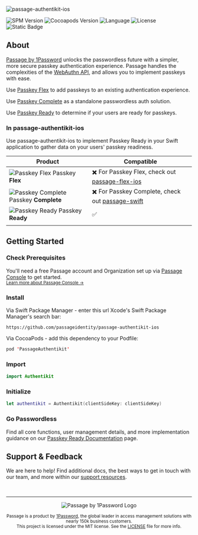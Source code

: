 ![passage-authentikit-ios](https://storage.googleapis.com/passage-docs/github-md-assets/passage-authentikit-ios.png)

![SPM Version](https://img.shields.io/github/v/release/passageidentity/passage-authentikit-ios?style=flat&label=Swift%20Package)
![Cocoapods Version](https://img.shields.io/github/v/release/passageidentity/passage-authentikit-ios?style=flat&label=CocoaPods)
![Language](https://img.shields.io/badge/Swift-informational?style=flat&logo=swift&logoColor=white&color=FA7343)
![License](https://img.shields.io/github/license/passageidentity/passage-authentikit-ios.svg?style=flat) ![Static Badge](https://img.shields.io/badge/Built_by_1Password-grey?logo=1password)

## About

[Passage by 1Password](https://1password.com/product/passage) unlocks the passwordless future with a simpler, more secure passkey authentication experience. Passage handles the complexities of the [WebAuthn API](https://blog.1password.com/what-is-webauthn/), and allows you to implement passkeys with ease.

Use [Passkey Flex](https://docs.passage.id/flex) to add passkeys to an existing authentication experience.

Use [Passkey Complete](https://docs.passage.id/complete) as a standalone passwordless auth solution.

Use [Passkey Ready](https://docs.passage.id/passkey-ready) to determine if your users are ready for passkeys.

### In passage-authentikit-ios

Use passage-authentikit-ios to implement Passkey Ready in your Swift application to gather data on your users' passkey readiness.

| Product                                                                                                                                  | Compatible                                                                                             |
| ---------------------------------------------------------------------------------------------------------------------------------------- | ------------------------------------------------------------------------------------------------------ |
| ![Passkey Flex](https://storage.googleapis.com/passage-docs/github-md-assets/passage-passkey-flex-icon.png) Passkey **Flex**             | ✖️ For Passkey Flex, check out [passage-flex-ios](https://github.com/passageidentity/passage-flex-ios) |
| ![Passkey Complete](https://storage.googleapis.com/passage-docs/github-md-assets/passage-passkey-complete-icon.png) Passkey **Complete** | ✖️ For Passkey Complete, check out [passage-swift](https://github.com/passageidentity/passage-swift)   |
| ![Passkey Ready](https://storage.googleapis.com/passage-docs/github-md-assets/passage-passkey-ready-icon.png) Passkey **Ready**          | ✅                                                                                                     |
|                                                                                                                                          |

## Getting Started

### Check Prerequisites

<p>
 You'll need a free Passage account and Organization set up via <a href="https://console.passage.id/">Passage Console</a> to get started. <br />
 <sub><a href="https://docs.passage.id/home#passage-console">Learn more about Passage Console →</a></sub>
</p>

### Install

Via Swift Package Manager - enter this url Xcode's Swift Package Manager's search bar:

```
https://github.com/passageidentity/passage-authentikit-ios
```

Via CocoaPods - add this dependency to your Podfile:

```swift
pod 'PassageAuthentikit'
```

### Import

```swift
import Authentikit
```

### Initialize

```swift
let authentikit = Authentikit(clientSideKey: clientSideKey)
```

### Go Passwordless

Find all core functions, user management details, and more implementation guidance on our [Passkey Ready Documentation](https://docs.passage.id/passkey-ready) page.

## Support & Feedback

We are here to help! Find additional docs, the best ways to get in touch with our team, and more within our [support resources](https://github.com/passageidentity/.github/blob/main/SUPPORT.md).

<br />

---

<p align="center">
    <picture>
      <source media="(prefers-color-scheme: dark)" srcset="https://storage.googleapis.com/passage-docs/github-md-assets/passage-by-1password-dark.png">
      <source media="(prefers-color-scheme: light)" srcset="https://storage.googleapis.com/passage-docs/github-md-assets/passage-by-1password-light.png">
      <img alt="Passage by 1Password Logo" src="https://storage.googleapis.com/passage-docs/github-md-assets/passage-by-1password-light.png">
    </picture>
</p>

<p align="center">
    <sub>Passage is a product by <a href="https://1password.com/product/passage">1Password</a>, the global leader in access management solutions with nearly 150k business customers.</sub><br />
    <sub>This project is licensed under the MIT license. See the <a href="LICENSE">LICENSE</a> file for more info.</sub>
</p>
